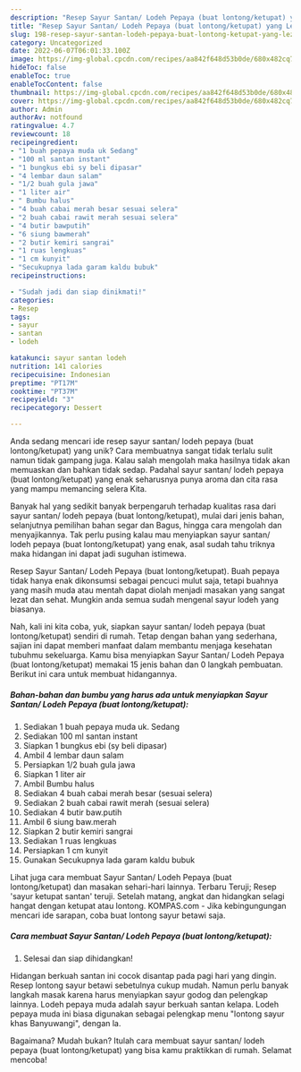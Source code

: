 ```yaml
---
description: "Resep Sayur Santan/ Lodeh Pepaya (buat lontong/ketupat) yang Lezat Sekali"
title: "Resep Sayur Santan/ Lodeh Pepaya (buat lontong/ketupat) yang Lezat Sekali"
slug: 198-resep-sayur-santan-lodeh-pepaya-buat-lontong-ketupat-yang-lezat-sekali
category: Uncategorized
date: 2022-06-07T06:01:33.100Z
image: https://img-global.cpcdn.com/recipes/aa842f648d53b0de/680x482cq70/sayur-santan-lodeh-pepaya-buat-lontongketupat-foto-resep-utama.jpg
hideToc: false
enableToc: true
enableTocContent: false
thumbnail: https://img-global.cpcdn.com/recipes/aa842f648d53b0de/680x482cq70/sayur-santan-lodeh-pepaya-buat-lontongketupat-foto-resep-utama.jpg
cover: https://img-global.cpcdn.com/recipes/aa842f648d53b0de/680x482cq70/sayur-santan-lodeh-pepaya-buat-lontongketupat-foto-resep-utama.jpg
author: Admin
authorAv: notfound
ratingvalue: 4.7
reviewcount: 18
recipeingredient:
- "1 buah pepaya muda uk Sedang"
- "100 ml santan instant"
- "1 bungkus ebi sy beli dipasar"
- "4 lembar daun salam"
- "1/2 buah gula jawa"
- "1 liter air"
- " Bumbu halus"
- "4 buah cabai merah besar sesuai selera"
- "2 buah cabai rawit merah sesuai selera"
- "4 butir bawputih"
- "6 siung bawmerah"
- "2 butir kemiri sangrai"
- "1 ruas lengkuas"
- "1 cm kunyit"
- "Secukupnya lada garam kaldu bubuk"
recipeinstructions:

- "Sudah jadi dan siap dinikmati!"
categories:
- Resep
tags:
- sayur
- santan
- lodeh

katakunci: sayur santan lodeh 
nutrition: 141 calories
recipecuisine: Indonesian
preptime: "PT17M"
cooktime: "PT37M"
recipeyield: "3"
recipecategory: Dessert

---
```





Anda sedang mencari ide resep sayur santan/ lodeh pepaya (buat lontong/ketupat) yang unik? Cara membuatnya sangat tidak terlalu sulit namun tidak gampang juga. Kalau salah mengolah maka hasilnya tidak akan memuaskan dan bahkan tidak sedap. Padahal sayur santan/ lodeh pepaya (buat lontong/ketupat) yang enak seharusnya punya aroma dan cita rasa yang mampu memancing selera Kita.





Banyak hal yang sedikit banyak berpengaruh terhadap kualitas rasa dari sayur santan/ lodeh pepaya (buat lontong/ketupat), mulai dari jenis bahan, selanjutnya pemilihan bahan segar dan Bagus, hingga cara mengolah dan menyajikannya. Tak perlu pusing kalau mau menyiapkan sayur santan/ lodeh pepaya (buat lontong/ketupat) yang enak,      asal sudah tahu triknya maka hidangan ini dapat jadi suguhan istimewa.














Resep Sayur Santan/ Lodeh Pepaya (buat lontong/ketupat). Buah pepaya tidak hanya enak dikonsumsi sebagai pencuci mulut saja, tetapi buahnya yang masih muda atau mentah dapat diolah menjadi masakan yang sangat lezat dan sehat. Mungkin anda semua sudah mengenal sayur lodeh yang biasanya.






Nah, kali ini kita coba, yuk, siapkan sayur santan/ lodeh pepaya (buat lontong/ketupat) sendiri di rumah. Tetap dengan bahan yang sederhana, sajian ini dapat memberi manfaat dalam membantu menjaga kesehatan tubuhmu sekeluarga. Kamu bisa menyiapkan Sayur Santan/ Lodeh Pepaya (buat lontong/ketupat) memakai 15 jenis bahan dan 0 langkah pembuatan. Berikut ini cara untuk membuat hidangannya.

<!--inarticleads1-->

##### Bahan-bahan dan bumbu yang harus ada untuk menyiapkan Sayur Santan/ Lodeh Pepaya (buat lontong/ketupat):

1. Sediakan 1 buah pepaya muda uk. Sedang
1. Sediakan 100 ml santan instant
1. Siapkan 1 bungkus ebi (sy beli dipasar)
1. Ambil 4 lembar daun salam
1. Persiapkan 1/2 buah gula jawa
1. Siapkan 1 liter air
1. Ambil  Bumbu halus
1. Sediakan 4 buah cabai merah besar (sesuai selera)
1. Sediakan 2 buah cabai rawit merah (sesuai selera)
1. Sediakan 4 butir baw.putih
1. Ambil 6 siung baw.merah
1. Siapkan 2 butir kemiri sangrai
1. Sediakan 1 ruas lengkuas
1. Persiapkan 1 cm kunyit
1. Gunakan Secukupnya lada garam kaldu bubuk


Lihat juga cara membuat Sayur Santan/ Lodeh Pepaya (buat lontong/ketupat) dan masakan sehari-hari lainnya. Terbaru Teruji; Resep &#39;sayur ketupat santan&#39; teruji. Setelah matang, angkat dan hidangkan selagi hangat dengan ketupat atau lontong. KOMPAS.com - Jika kebingungungan mencari ide sarapan, coba buat lontong sayur betawi saja. 

<!--inarticleads2-->

##### Cara membuat Sayur Santan/ Lodeh Pepaya (buat lontong/ketupat):


1. Selesai dan siap dihidangkan!

Hidangan berkuah santan ini cocok disantap pada pagi hari yang dingin. Resep lontong sayur betawi sebetulnya cukup mudah. Namun perlu banyak langkah masak karena harus menyiapkan sayur godog dan pelengkap lainnya. Lodeh pepaya muda adalah sayur berkuah santan kelapa. Lodeh pepaya muda ini biasa digunakan sebagai pelengkap menu &#34;lontong sayur khas Banyuwangi&#34;, dengan la. 

Bagaimana? Mudah bukan? Itulah cara membuat sayur santan/ lodeh pepaya (buat lontong/ketupat) yang bisa kamu praktikkan di rumah. Selamat mencoba!
